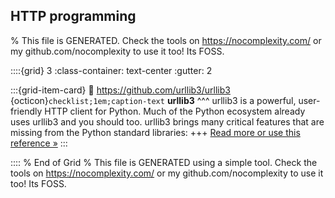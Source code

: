 ## HTTP programming  

% This file is GENERATED. Check the tools on https://nocomplexity.com/ or my github.com/nocomplexity to use it too! Its FOSS. 

::::{grid} 3
:class-container: text-center
:gutter: 2

:::{grid-item-card}
:link: https://github.com/urllib3/urllib3 
{octicon}`checklist;1em;caption-text` **urllib3**
^^^
urllib3 is a powerful, user-friendly HTTP client for Python. Much of the Python ecosystem already uses urllib3 and you should too. urllib3 brings many critical features that are missing from the Python standard libraries:
+++
[Read more or use this reference »](https://github.com/urllib3/urllib3)
:::


:::: 
 % End of Grid 
% This file is GENERATED using a simple tool. Check the tools on https://nocomplexity.com/ or my github.com/nocomplexity to use it too! Its FOSS. 

